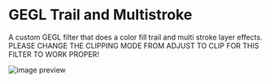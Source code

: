 GEGL Trail and Multistroke
=========

A custom GEGL filter that does a color fill trail and multi stroke layer effects.
PLEASE CHANGE THE CLIPPING MODE FROM ADJUST TO CLIP FOR THIS FILTER TO WORK PROPER!




![image preview](colortrail2)
